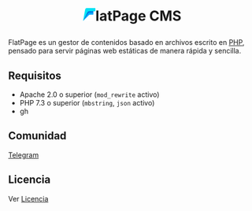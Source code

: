 # <p align="center"><img src="https://github.com/alexsandrov16/flatpage/blob/master/flatpage/admin/assets/img/logo.png" width="25">latPage CMS

FlatPage es un gestor de contenidos basado en archivos escrito en [PHP](https://www.php.net), pensado para servir páginas web estáticas de manera rápida y sencilla.

## Requisitos

- Apache 2.0 o superior (```mod_rewrite``` activo)
- PHP 7.3 o superior (```mbstring```, ```json``` activo)
- gh
  
## Comunidad

[Telegram](https://t.me/FlatPage)

## Licencia

Ver [Licencia](https://github.com/alexsandrov16/FlatPage-CMS/blob/main/LICENSE)
